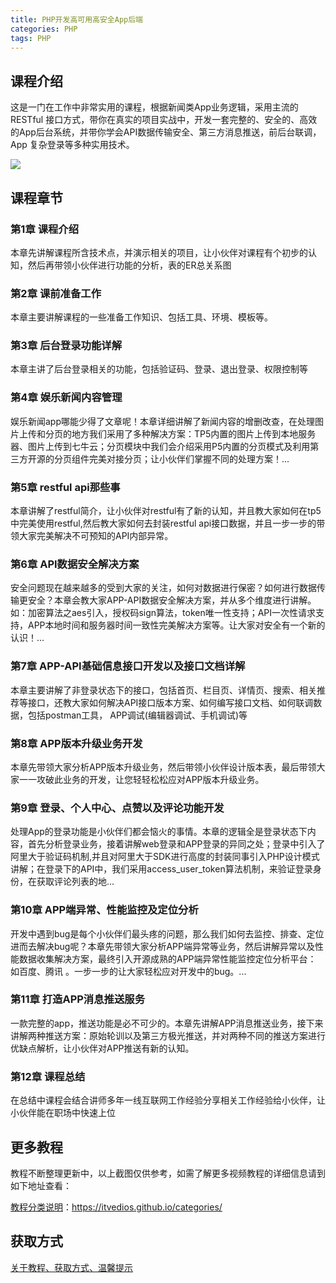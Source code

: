 ```yaml
---
title: PHP开发高可用高安全App后端
categories: PHP
tags: PHP
---
```


## 课程介绍

这是一门在工作中非常实用的课程，根据新闻类App业务逻辑，采用主流的RESTful 接口方式，带你在真实的项目实战中，开发一套完整的、安全的、高效的App后台系统，并带你学会API数据传输安全、第三方消息推送，前后台联调，App 复杂登录等多种实用技术。

![](http://oqn6ggw87.bkt.clouddn.com/PHP开发高可用高安全App后端.png)

<!--more-->

## 课程章节

### 第1章 课程介绍

本章先讲解课程所含技术点，并演示相关的项目，让小伙伴对课程有个初步的认知，然后再带领小伙伴进行功能的分析，表的ER总关系图

### 第2章 课前准备工作

本章主要讲解课程的一些准备工作知识、包括工具、环境、模板等。

### 第3章 后台登录功能详解

本章主讲了后台登录相关的功能，包括验证码、登录、退出登录、权限控制等

### 第4章 娱乐新闻内容管理

娱乐新闻app哪能少得了文章呢！本章详细讲解了新闻内容的增删改查，在处理图片上传和分页的地方我们采用了多种解决方案：TP5内置的图片上传到本地服务器、图片上传到七牛云；分页模块中我们会介绍采用P5内置的分页模式及利用第三方开源的分页组件完美对接分页；让小伙伴们掌握不同的处理方案！...

### 第5章 restful api那些事

本章讲解了restful简介，让小伙伴对restful有了新的认知，并且教大家如何在tp5中完美使用restful,然后教大家如何去封装restful api接口数据，并且一步一步的带领大家完美解决不可预知的API内部异常。

### 第6章 API数据安全解决方案

安全问题现在越来越多的受到大家的关注，如何对数据进行保密？如何进行数据传输更安全？本章会教大家APP-API数据安全解决方案，并从多个维度进行讲解。如：加密算法之aes引入，授权码sign算法，token唯一性支持；API一次性请求支持，APP本地时间和服务器时间一致性完美解决方案等。让大家对安全有一个新的认识！...

### 第7章 APP-API基础信息接口开发以及接口文档详解

本章主要讲解了非登录状态下的接口，包括首页、栏目页、详情页、搜索、相关推荐等接口，还教大家如何解决API接口版本方案、如何编写接口文档、如何联调数据，包括postman工具， APP调试(编辑器调试、手机调试)等

### 第8章 APP版本升级业务开发

本章先带领大家分析APP版本升级业务，然后带领小伙伴设计版本表，最后带领大家一一攻破此业务的开发，让您轻轻松松应对APP版本升级业务。

### 第9章 登录、个人中心、点赞以及评论功能开发

处理App的登录功能是小伙伴们都会恼火的事情。本章的逻辑全是登录状态下内容，首先分析登录业务，接着讲解web登录和APP登录的异同之处；登录中引入了阿里大于验证码机制,并且对阿里大于SDK进行高度的封装同事引入PHP设计模式讲解；在登录下的API中，我们采用access_user_token算法机制，来验证登录身份，在获取评论列表的地...

### 第10章 APP端异常、性能监控及定位分析

开发中遇到bug是每个小伙伴们最头疼的问题，那么我们如何去监控、排查、定位进而去解决bug呢？本章先带领大家分析APP端异常等业务，然后讲解异常以及性能数据收集解决方案，最终引入开源成熟的APP端异常性能监控定位分析平台： 如百度、腾讯 。一步一步的让大家轻松应对开发中的bug。...

### 第11章 打造APP消息推送服务

一款完整的app，推送功能是必不可少的。本章先讲解APP消息推送业务，接下来讲解两种推送方案：原始轮训以及第三方极光推送，并对两种不同的推送方案进行优缺点解析，让小伙伴对APP推送有新的认知。

### 第12章 课程总结

在总结中课程会结合讲师多年一线互联网工作经验分享相关工作经验给小伙伴，让小伙伴能在职场中快速上位

## 更多教程

教程不断整理更新中，以上截图仅供参考，如需了解更多视频教程的详细信息请到如下地址查看：

[教程分类说明](https://itvedios.github.io/categories/)：<https://itvedios.github.io/categories/>

## 获取方式

[关于教程、获取方式、温馨提示](https://itvedios.github.io/about/)